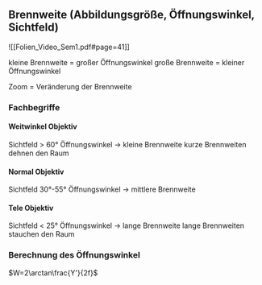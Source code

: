 ## Brennweite (Abbildungsgröße, Öffnungswinkel, Sichtfeld)
![[Folien_Video_Sem1.pdf#page=41]]

kleine Brennweite = großer Öffnungswinkel
große Brennweite = kleiner Öffnungswinkel

Zoom = Veränderung der Brennweite 

### Fachbegriffe
#### Weitwinkel Objektiv
Sichtfeld > 60° Öffnungswinkel -> kleine Brennweite
kurze Brennweiten dehnen den Raum
#### Normal Objektiv
Sichtfeld 30°-55° Öffnungswinkel -> mittlere Brennweite
#### Tele Objektiv
Sichtfeld < 25° Öffnungswinkel -> lange Brennweite
lange Brennweiten stauchen den Raum

### Berechnung des Öffnungswinkel

$W=2\arctan\frac{Y'}{2f}$ 